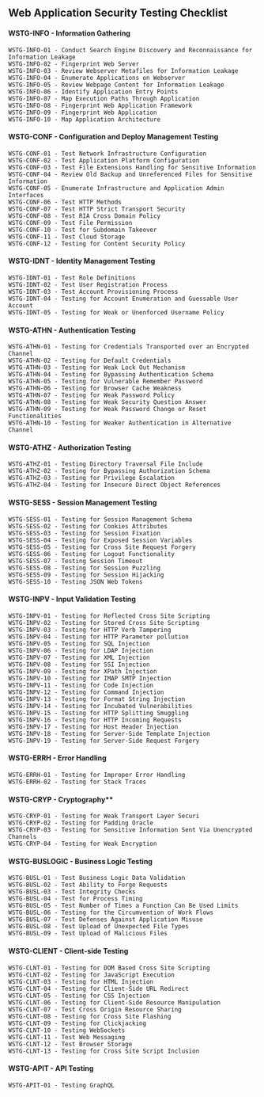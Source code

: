 ## Web Application Security Testing Checklist

#### WSTG-INFO - Information Gathering
    WSTG-INFO-01 - Conduct Search Engine Discovery and Reconnaissance for Information Leakage
    WSTG-INFO-02 - Fingerprint Web Server
    WSTG-INFO-03 - Review Webserver Metafiles for Information Leakage
    WSTG-INFO-04 - Enumerate Applications on Webserver
    WSTG-INFO-05 - Review Webpage Content for Information Leakage
    WSTG-INFO-06 - Identify Application Entry Points
    WSTG-INFO-07 - Map Execution Paths Through Application
    WSTG-INFO-08 - Fingerprint Web Application Framework
    WSTG-INFO-09 - Fingerprint Web Application
    WSTG-INFO-10 - Map Application Architecture

#### WSTG-CONF - Configuration and Deploy Management Testing
    WSTG-CONF-01 - Test Network Infrastructure Configuration
    WSTG-CONF-02 - Test Application Platform Configuration
    WSTG-CONF-03 - Test File Extensions Handling for Sensitive Information
    WSTG-CONF-04 - Review Old Backup and Unreferenced Files for Sensitive Information
    WSTG-CONF-05 - Enumerate Infrastructure and Application Admin Interfaces
    WSTG-CONF-06 - Test HTTP Methods
    WSTG-CONF-07 - Test HTTP Strict Transport Security
    WSTG-CONF-08 - Test RIA Cross Domain Policy
    WSTG-CONF-09 - Test File Permission
    WSTG-CONF-10 - Test for Subdomain Takeover
    WSTG-CONF-11 - Test Cloud Storage
    WSTG-CONF-12 - Testing for Content Security Policy

#### WSTG-IDNT - Identity Management Testing
    WSTG-IDNT-01 - Test Role Definitions
    WSTG-IDNT-02 - Test User Registration Process
    WSTG-IDNT-03 - Test Account Provisioning Process
    WSTG-IDNT-04 - Testing for Account Enumeration and Guessable User Account
    WSTG-IDNT-05 - Testing for Weak or Unenforced Username Policy

#### WSTG-ATHN - Authentication Testing
    WSTG-ATHN-01 - Testing for Credentials Transported over an Encrypted Channel
    WSTG-ATHN-02 - Testing for Default Credentials
    WSTG-ATHN-03 - Testing for Weak Lock Out Mechanism
    WSTG-ATHN-04 - Testing for Bypassing Authentication Schema
    WSTG-ATHN-05 - Testing for Vulnerable Remember Password
    WSTG-ATHN-06 - Testing for Browser Cache Weakness
    WSTG-ATHN-07 - Testing for Weak Password Policy
    WSTG-ATHN-08 - Testing for Weak Security Question Answer
    WSTG-ATHN-09 - Testing for Weak Password Change or Reset Functionalities
    WSTG-ATHN-10 - Testing for Weaker Authentication in Alternative Channel

#### WSTG-ATHZ - Authorization Testing
    WSTG-ATHZ-01 - Testing Directory Traversal File Include
    WSTG-ATHZ-02 - Testing for Bypassing Authorization Schema
    WSTG-ATHZ-03 - Testing for Privilege Escalation
    WSTG-ATHZ-04 - Testing for Insecure Direct Object References

#### WSTG-SESS - Session Management Testing
    WSTG-SESS-01 - Testing for Session Management Schema
    WSTG-SESS-02 - Testing for Cookies Attributes
    WSTG-SESS-03 - Testing for Session Fixation
    WSTG-SESS-04 - Testing for Exposed Session Variables
    WSTG-SESS-05 - Testing for Cross Site Request Forgery
    WSTG-SESS-06 - Testing for Logout Functionality
    WSTG-SESS-07 - Testing Session Timeout
    WSTG-SESS-08 - Testing for Session Puzzling
    WSTG-SESS-09 - Testing for Session Hijacking
    WSTG-SESS-10 - Testing JSON Web Tokens

#### WSTG-INPV - Input Validation Testing
    WSTG-INPV-01 - Testing for Reflected Cross Site Scripting
    WSTG-INPV-02 - Testing for Stored Cross Site Scripting
    WSTG-INPV-03 - Testing for HTTP Verb Tampering
    WSTG-INPV-04 - Testing for HTTP Parameter pollution
    WSTG-INPV-05 - Testing for SQL Injection
    WSTG-INPV-06 - Testing for LDAP Injection
    WSTG-INPV-07 - Testing for XML Injection
    WSTG-INPV-08 - Testing for SSI Injection
    WSTG-INPV-09 - Testing for XPath Injection
    WSTG-INPV-10 - Testing for IMAP SMTP Injection
    WSTG-INPV-11 - Testing for Code Injection
    WSTG-INPV-12 - Testing for Command Injection
    WSTG-INPV-13 - Testing for Format String Injection
    WSTG-INPV-14 - Testing for Incubated Vulnerabilities
    WSTG-INPV-15 - Testing for HTTP Splitting Smuggling
    WSTG-INPV-16 - Testing for HTTP Incoming Requests
    WSTG-INPV-17 - Testing for Host Header Injection
    WSTG-INPV-18 - Testing for Server-Side Template Injection
    WSTG-INPV-19 - Testing for Server-Side Request Forgery

#### WSTG-ERRH - Error Handling
    WSTG-ERRH-01 - Testing for Improper Error Handling
    WSTG-ERRH-02 - Testing for Stack Traces


#### WSTG-CRYP - Cryptography**
    WSTG-CRYP-01 - Testing for Weak Transport Layer Securi
    WSTG-CRYP-02 - Testing for Padding Oracle
    WSTG-CRYP-03 - Testing for Sensitive Information Sent Via Unencrypted Channels
    WSTG-CRYP-04 - Testing for Weak Encryption

#### WSTG-BUSLOGIC - Business Logic Testing
    WSTG-BUSL-01 - Test Business Logic Data Validation
    WSTG-BUSL-02 - Test Ability to Forge Requests
    WSTG-BUSL-03 - Test Integrity Checks
    WSTG-BUSL-04 - Test for Process Timing
    WSTG-BUSL-05 - Test Number of Times a Function Can Be Used Limits
    WSTG-BUSL-06 - Testing for the Circumvention of Work Flows
    WSTG-BUSL-07 - Test Defenses Against Application Misuse
    WSTG-BUSL-08 - Test Upload of Unexpected File Types
    WSTG-BUSL-09 - Test Upload of Malicious Files

#### WSTG-CLIENT - Client-side Testing
    WSTG-CLNT-01 - Testing for DOM Based Cross Site Scripting
    WSTG-CLNT-02 - Testing for JavaScript Execution
    WSTG-CLNT-03 - Testing for HTML Injection
    WSTG-CLNT-04 - Testing for Client-Side URL Redirect
    WSTG-CLNT-05 - Testing for CSS Injection
    WSTG-CLNT-06 - Testing for Client-Side Resource Manipulation
    WSTG-CLNT-07 - Test Cross Origin Resource Sharing
    WSTG-CLNT-08 - Testing for Cross Site Flashing
    WSTG-CLNT-09 - Testing for Clickjacking
    WSTG-CLNT-10 - Testing WebSockets
    WSTG-CLNT-11 - Test Web Messaging
    WSTG-CLNT-12 - Test Browser Storage
    WSTG-CLNT-13 - Testing for Cross Site Script Inclusion

#### WSTG-APIT - API Testing
    WSTG-APIT-01 - Testing GraphQL
